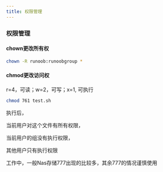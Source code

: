 ```yaml
---
title: 权限管理
---
```

### 权限管理
#### chown更改所有权
``` bash
chown -R runoob:runoobgroup *
```
#### chmod更改访问权
r=4，可读；w=2，可写；x=1, 可执行
``` bash
chmod 761 test.sh
```
执行后，

当前用户对这个文件有所有权限，

当前用户的组没有执行权限，

其他用户只有执行权限

工作中，一般Nas存储777出现的比较多，其余777的情况谨慎使用
